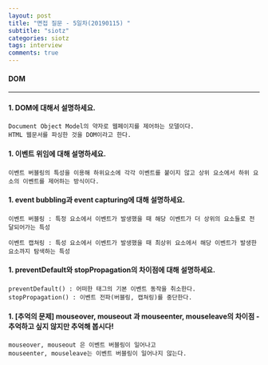 ```yaml
---
layout: post
title: "면접 질문 - 5일차(20190115) "
subtitle: "siotz"
categories: siotz
tags: interview
comments: true
---
```


#### DOM

---

#### 1. DOM에 대해서 설명하세요.

```
Document Object Model의 약자로 웹페이지를 제어하는 모델이다.
HTML 웹문서를 파싱한 것을 DOM이라고 한다.
```

#### 1. 이벤트 위임에 대해 설명하세요.

```
이벤트 버블링의 특성을 이용해 하위요소에 각각 이벤트를 붙이지 않고 상위 요소에서 하위 요소의 이벤트를 제어하는 방식이다.
```

#### 1. event bubbling과 event capturing에 대해 설명하세요.

```
이벤트 버블링 : 특정 요소에서 이벤트가 발생했을 때 해당 이벤트가 더 상위의 요소들로 전달되어가는 특성

이벤트 캡쳐링 : 특성 요소에서 이벤트가 발생했을 때 최상위 요소에서 해당 이벤트가 발생한 요소까지 탐색하는 특성
```

#### 1. preventDefault와 stopPropagation의 차이점에 대해 설명하세요.

```
preventDefault() : 어떠한 태그의 기본 이벤트 동작을 취소한다.
stopPropagation() : 이벤트 전파(버블링, 캡쳐링)를 중단한다.
```

#### 1. [추억의 문제] mouseover, mouseout 과 mouseenter, mouseleave의 차이점 - 추억하고 싶지 않지만 추억해 봅시다!

```
mouseover, mouseout 은 이벤트 버블링이 일어나고
mouseenter, mouseleave는 이벤트 버블링이 일어나지 않는다.
```
